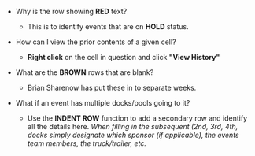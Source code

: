 * Why is the row showing **RED** text?
	* This is to identify events that are on **HOLD** status.  

* How can I view the prior contents of a given cell?
	* **Right click** on the cell in question and click **"View History"**

* What are the **BROWN** rows that are blank?
	* Brian Sharenow has put these in to separate weeks.

* What if an event has multiple docks/pools going to it?
	* Use the **INDENT ROW** function to add a secondary row and identify all the details here. _When filling in the subsequent (2nd, 3rd, 4th, docks simply designate which sponsor (if applicable), the events team members, the truck/trailer, etc._